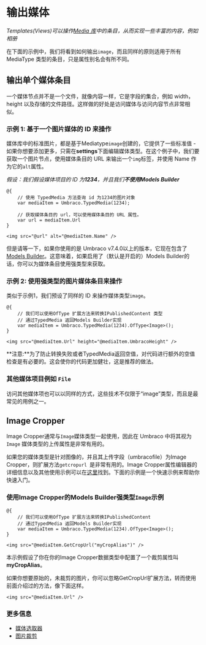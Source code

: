 # 输出媒体 #

_Templates(Views)可以操作[Media 库](../../Data/Creating-Media/index.md)中的条目，从而实现一些丰富的内容，例如相册_

在下面的示例中，我们将看到如何输出`image`，而且同样的原则适用于所有 MediaType 类型的条目，只是属性别名会有所不同。

## 输出单个媒体条目 ##
一个媒体节点并不是一个文件，就像内容一样，它是字段的集合，例如 width，height 以及存储的文件路径。这样做的好处是访问媒体与访问内容节点非常相似。

### 示例 1: 基于一个图片媒体的 ID 来操作 ###
媒体库中的标准图片，都是基于Mediatype`image`创建的，它提供了一些标准值 - 如果你想要添加更多，只需在**settings**下面编辑媒体类型。在这个例子中，我们要获取一个图片节点，使用媒体条目的 URL 来输出一个`img`标签，并使用 Name 作为它的`alt`属性。

_假设：我们假设媒体项目的 ID 为**1234**，并且我们**不使用Models Builder**_

    @{
        // 使用 TypedMedia 方法查询 id 为1234的图片对象
        var mediaItem = Umbraco.TypedMedia(1234);        

        // 获取媒体条目的 url，可以使用媒体条目的 URL 属性。
        var url = mediaItem.Url
    }

    <img src="@url" alt="@mediaItem.Name" />

但是请等一下，如果你使用的是 Umbraco v7.4.0以上的版本，它现在包含了[Models Builder](../../../Reference/Templating/Modelsbuilder/index.md)。这意味着，如果启用了（默认是开启的）Models Builder的话，你可以为媒体条目使用强类型来获取。

### 示例 2: 使用强类型的图片媒体条目来操作 ###
类似于示例1，我们预设了同样的 ID 来操作媒体类型`image`。

    @{
        // 我们可以使用OfType 扩展方法来转换IPublishedContent 类型
        // 通过TypedMedia 返回Models Builder实现
        var mediaItem = Umbraco.TypedMedia(1234).OfType<Image>();
    }

    <img src="@mediaItem.Url" height="@mediaItem.UmbracoHeight" />

**注意:**为了防止转换失败或者TypedMedia返回空值，对代码进行额外的空值检查是有必要的。这会使你的代码更加健壮，这是推荐的做法。

### 其他媒体项目例如 `File` ###
访问其他媒体项也可以以同样的方式，这些技术不仅限于“image”类型，而且是最常见的用例之一。

## Image Cropper ###

Image Cropper通常与`Image`媒体类型一起使用，因此在 Umbraco 中将其视为`Image` 媒体类型的上传属性是非常有用的。

如果您的媒体类型是针对图像的，并且其上传字段（umbracofile）为Image Cropper，则扩展方法`getcropurl `是非常有用的。Image Cropper属性编辑器的详细信息以及其他使用示例可以在[这里](../../Backoffice/Property-Editors/Built-in-Property-Editors/Image-Cropper.md)找到。下面的示例是一个快速示例来帮助你快速入门。

### 使用Image Cropper的Models Builder强类型`Image`示例 ###

    @{
        // 我们可以使用OfType 扩展方法来转换IPublishedContent  
        // 通过TypedMedia 返回Models Builder实现
        var mediaItem = Umbraco.TypedMedia(1234).OfType<Image>();
    }

    <img src="@mediaItem.GetCropUrl("myCropAlias")" />

本示例假设了你在你的Image Cropper数据类型中配置了一个裁剪属性叫**myCropAlias**。

如果你想要原始的，未裁剪的图片，你可以忽略GetCropUrl扩展方法，转而使用前面介绍过的方法，像下面这样。

    <img src="@mediaItem.Url" />

### 更多信息 ###
- [媒体选取器](../../Backoffice/Property-Editors/Built-in-Property-Editors/Media-Picker.md)
- [图片裁剪](../../Backoffice/Property-Editors/Built-in-Property-Editors/Image-Cropper.md)